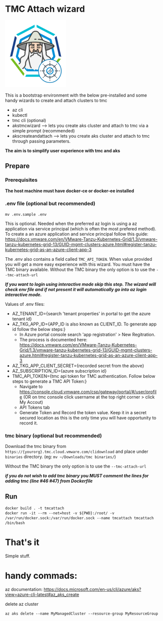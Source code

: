 # TMC Attach wizard
<img src="images/logo.png" alt="Tanzu Kubernetes Grid Wizard (for TKGm on Azure)" width=200 height=220/>

This is a bootstrap environment with the below pre-installed and some handy wizards to create and attach clusters to tmc
- az cli
- kubectl
- tmc cli (optional)
- akstmcwizard --> lets you create aks cluster and attach to tmc via a simple prompt (recommended)
- akscreateandattach --> lets you create aks cluster and attach to tmc through passing parameters.

**The aim is to simplify user experience with tmc and aks**

## Prepare

### Prerequisites

**The host machine must have docker-ce or docker-ee installed**

### .env file (optional but recommended)

`mv .env.sample .env`

This is optional. Needed when the preferred az login is using a az application via service principal (which is often the most prefered method). To create a an azure application and service principal follow this guide: https://docs.vmware.com/en/VMware-Tanzu-Kubernetes-Grid/1.3/vmware-tanzu-kubernetes-grid-13/GUID-mgmt-clusters-azure.html#register-tanzu-kubernetes-grid-as-an-azure-client-app-3

The .env also contains a field called `TMC_API_TOKEN`. When value provided you will get a more easy experience with this wizard. You must have the TMC binary available. Without the TMC binary the only option is to use the `--tmc-attach-url`

***If you want to login using interactive mode skip this step. The wizard will check env file and if not present it will automatically go into az login interactive mode.***

Values of .env files:
- AZ_TENANT_ID={search 'tenant properties' in portal to get the azure tenant id}
- AZ_TKG_APP_ID={APP_ID is also known as CLIENT_ID. To generate app id follow the below steps:}
    - In Azure portal console search 'app registration' > New Regitration. 
    - The process is documented here: https://docs.vmware.com/en/VMware-Tanzu-Kubernetes-Grid/1.3/vmware-tanzu-kubernetes-grid-13/GUID-mgmt-clusters-azure.html#register-tanzu-kubernetes-grid-as-an-azure-client-app-3
- AZ_TKG_APP_CLIENT_SECRET={recorded secret from the above}
- AZ_SUBSCRIPTION_ID={azure subscription id}
- TMC_API_TOKEN={tmc api token for TMC authentication. Follow below steps to generate a TMC API Token:}
    - Navigate to https://console.cloud.vmware.com/csp/gateway/portal/#/user/profile (OR on tmc console click username at the top right corner > click My Accout)
    - API Tokens tab
    - Generate Token and Record the token value. Keep it in a secret secured location as this is the only time you will have opportunity to record it.


### tmc binary (optional but recommended)

Download the tmc binary from `https://{yourorg}.tmc.cloud.vmware.com/clidownload` and place under `binaries` directory. (eg: `mv ~/Downloads/tmc binaries/`)

Without the TMC binary the only option is to use the `--tmc-attach-url`

***if you do not wish to add tmc binary you MUST comment the lines for adding tmc (line #46 #47) from Dockerfile***

## Run
```
docker build . -t tmcattach
docker run -it --rm --net=host -v ${PWD}:/root/ -v /var/run/docker.sock:/var/run/docker.sock --name tmcattach tmcattach /bin/bash
```

# That's it
Simple stuff.

# handy commads:

az documentation: https://docs.microsoft.com/en-us/cli/azure/aks?view=azure-cli-latest#az_aks_create


delete az cluster
```
az aks delete --name MyManagedCluster --resource-group MyResourceGroup
```

